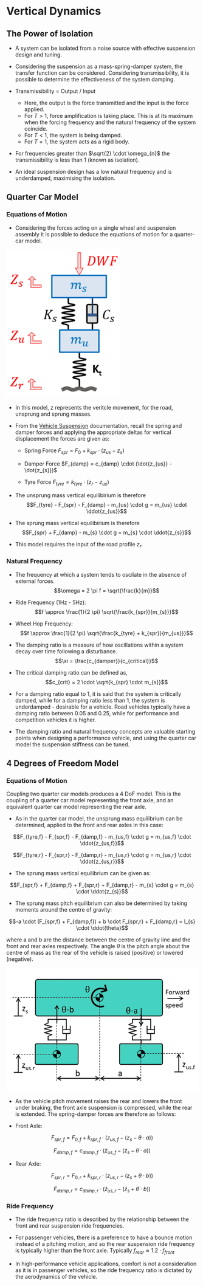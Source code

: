 # Vertical Dynamics

## The Power of Isolation

- A system can be isolated from a noise source with effective suspension design and tuning.

- Considering the suspension as a mass-spring-damper system, the transfer function can be considered. Considering transmissibility, it is possible to determine the effectiveness of the system damping.

- Transmissibility = Output / Input
    - Here, the output is the force transmitted and the input is the force applied.
    - For $T>1$, force amplification is taking place. This is at its maximum when the forcing frequency and the natural frequency of the system coincide.
    - For $T<1$, the system is being damped.
    - For $T=1$, the system acts as a rigid body.

- For frequencies greater than $\sqrt{2} \cdot \omega_{n}$ the transmissibility is less than 1 (known as isolation).

- An ideal suspension design has a low natural frequency and is underdamped, maximising the isolation.

## Quarter Car Model

### Equations of Motion

- Considering the forces acting on a single wheel and suspension assembly it is possible to deduce the equations of motion for a quarter-car model.

<img src="./Images/Quarter_Car_Model.png" width="300">

- In this model, z represents the veritcle movement, for the road, unsprung and sprung masses.

- From the [Vehicle Suspension](./Vehicle%20Suspension.md) documentation, recall the spring and damper forces and applying the appropriate deltas for vertical displacement the forces are given as:

    - Spring Force $F_{spr} = F_{0} + k_{spr} \cdot (z_{us} - z_{s})$
    - Damper Force $F_{damp} = c_{damp} \cdot (\dot{z_{us}} - \dot{z_{s}})$

    - Tyre Force $F_{tyre} = k_{tyre} \cdot (z_{r} - z_{us})$

- The unsprung mass vertical equilibirium is therefore $$F_{tyre} - F_{spr} - F_{damp} - m_{us} \cdot g = m_{us} \cdot \ddot{z_{us}}$$

- The sprung mass vertical equilibirium is therefore $$F_{spr} + F_{damp} - m_{s} \cdot g = m_{s} \cdot \ddot{z_{s}}$$

- This model requires the input of the road profile $z_{r}$.

### Natural Frequency

- The frequency at which a system tends to oscilate in the absence of external forces. $$\omega = 2 \pi f = \sqrt{\frac{k}{m}}$$

- Ride Frequency (1Hz - 5Hz): $$f \approx \frac{1}{2 \pi} \sqrt{\frac{k_{spr}}{m_{s}}}$$

- Wheel Hop Frequency: $$f \approx \frac{1}{2 \pi} \sqrt{\frac{k_{tyre} + k_{spr}}{m_{us}}}$$

- The damping ratio is a measure of how oscillations within a system decay over time following a disturbance. $$\xi = \frac{c_{damper}}{c_{critical}}$$

- The critical damping ratio can be defined as, $$c_{crit} = 2 \cdot \sqrt{k_{spr} \cdot m_{s}}$$

- For a damping ratio equal to 1, it is said that the system is critically damped, while for a damping ratio less than 1, the system is underdamped - desirable for a vehicle. Road vehicles typically have a damping ratio between 0.05 and 0.25, while for performance and competition vehicles it is higher.

- The damping ratio and natural frequency concepts are valuable starting points when designing a performance vehicle, and using the quarter car model the suspension stiffness can be tuned.

## 4 Degrees of Freedom Model

### Equations of Motion

Coupling two quarter car models produces a 4 DoF model. This is the coupling of a quarter car model representing the front axle, and an equivalent quarter car model representing the rear axle.

- As in the quarter car model, the unsprung mass equilibrium can be determined, applied to the front and rear axles in this case:

$$F_{tyre,f} - F_{spr,f} - F_{damp,f} - m_{us,f} \cdot g = m_{us,f} \cdot \ddot{z_{us,f}}$$

$$F_{tyre,r} - F_{spr,r} - F_{damp,r} - m_{us,r} \cdot g = m_{us,r} \cdot \ddot{z_{us,r}}$$

- The sprung mass vertical equilibrium can be given as:

$$F_{spr,f} + F_{damp,f} + F_{spr,r} + F_{damp,r} - m_{s} \cdot g = m_{s} \cdot \ddot{z_{s}}$$

- The sprung mass pitch equilibrium can also be determined by taking moments around the centre of gravity:

$$-a \cdot (F_{spr,f} + F_{damp,f}) + b \cdot F_{spr,r} + F_{damp,r} = I_{s} \cdot \ddot{theta}$$

where a and b are the distance between the centre of gravity line and the front and rear axles respectively. The angle $\theta$ is the pitch angle about the centre of mass as the rear of the vehicle is raised (positive) or lowered (negative).

![4DOF Pitch Model](./Images/4DOF_Pitch_Model.png)

- As the vehicle pitch movement raises the rear and lowers the front under braking, the front axle suspension is compressed, while the rear is extended. The spring-damper forces are therefore as follows:

- Front Axle: 

$$F_{spr,f} = F_{0,f} + k_{spr,f} \cdot (z_{us,f} - (z_{s} - \theta \cdot a))$$

$$F_{damp,f} = c_{damp,f} \cdot (\dot{z}_{us,f} - (\dot{z}_{s} - \dot{\theta} \cdot a))$$

- Rear Axle: 

$$F_{spr,r} = F_{0,r} + k_{spr,r} \cdot (z_{us,r} - (z_{s} + \theta \cdot b))$$

$$F_{damp,r} = c_{damp,r} \cdot (\dot{z}_{us,r} - (\dot{z}_{s} + \dot{\theta} \cdot b))$$

### Ride Frequency

- The ride frequency ratio is described by the relationship between the front and rear suspension ride frequencies.

- For passenger vehicles, there is a preference to have a bounce motion instead of a pitching motion, and so the rear suspension ride frequency is typically higher than the front axle. Typically $f_{rear} \approx 1.2 \cdot f_{front}$

- In high-performance vehicle applications, comfort is not a consideration as it is in passenger vehicles, so the ride frequency ratio is dictated by the aerodynamics of the vehicle.